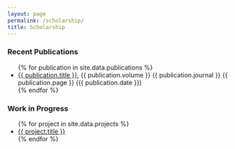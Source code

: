 ```yaml
---
layout: page
permalink: /scholarship/
title: Scholarship
---
```

<!-- Recent Publications -->
### Recent Publications
<ul>
{% for publication in site.data.publications %}
<li><a href="https://www.emfink.net/assets/pdf/{{ publication.pdf }}" target="_blank">{{ publication.title }}</a>, {{ publication.volume }} {{ publication.journal }} {{ publication.page }} ({{ publication.date }})</li>
{% endfor %}
</ul>

<!-- Work in Progress -->
### Work in Progress
<ul>
{% for project in site.data.projects %}
<li>
<a href="{{ project.osf }}">{{ project.title }}</a>
</li>
{% endfor %}
</ul>



